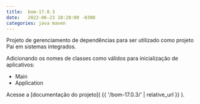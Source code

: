 ```yaml
---
title:  bom-17.0.3
date:   2022-06-23 10:28:00 -0300
categories: java maven
---
```

Projeto de gerenciamento de dependências para ser utilizado como projeto Pai em sistemas
integrados.

 Adicionando os nomes de classes como válidos para inicialização de aplicativos:

* Main
* Application

Acesse a [documentação do projeto]( {{ '/bom-17.0.3/' | relative_url }} ).
